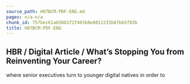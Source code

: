 ```yaml
---
source_path: H07BCM-PDF-ENG.md
pages: n/a-n/a
chunk_id: 75fbec61ab5081f2f465b0e8012235b8fb65f02b
title: H07BCM-PDF-ENG
---
```

## HBR / Digital Article / What’s Stopping You from Reinventing Your Career?

where senior executives turn to younger digital natives in order to
